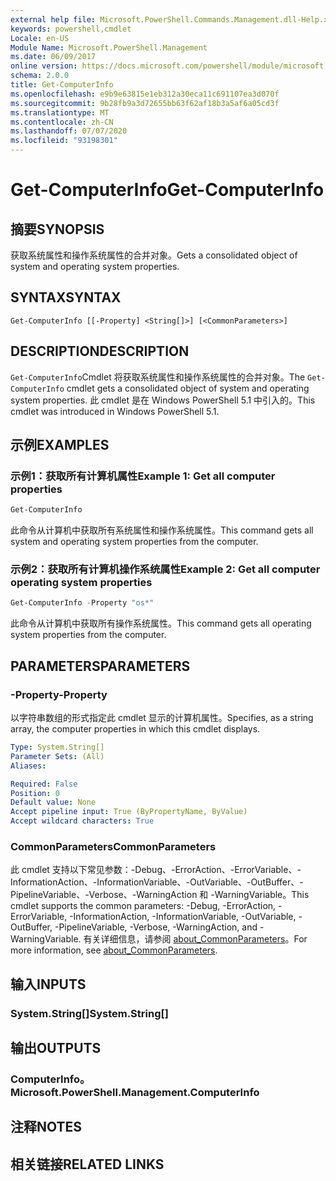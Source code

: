 ```yaml
---
external help file: Microsoft.PowerShell.Commands.Management.dll-Help.xml
keywords: powershell,cmdlet
Locale: en-US
Module Name: Microsoft.PowerShell.Management
ms.date: 06/09/2017
online version: https://docs.microsoft.com/powershell/module/microsoft.powershell.management/get-computerinfo?view=powershell-5.1&WT.mc_id=ps-gethelp
schema: 2.0.0
title: Get-ComputerInfo
ms.openlocfilehash: e9b9e63815e1eb312a30eca11c691107ea3d070f
ms.sourcegitcommit: 9b28fb9a3d72655bb63f62af18b3a5af6a05cd3f
ms.translationtype: MT
ms.contentlocale: zh-CN
ms.lasthandoff: 07/07/2020
ms.locfileid: "93198301"
---
```

# <span data-ttu-id="d8c3d-103">Get-ComputerInfo</span><span class="sxs-lookup"><span data-stu-id="d8c3d-103">Get-ComputerInfo</span></span>

## <span data-ttu-id="d8c3d-104">摘要</span><span class="sxs-lookup"><span data-stu-id="d8c3d-104">SYNOPSIS</span></span>
<span data-ttu-id="d8c3d-105">获取系统属性和操作系统属性的合并对象。</span><span class="sxs-lookup"><span data-stu-id="d8c3d-105">Gets a consolidated object of system and operating system properties.</span></span>

## <span data-ttu-id="d8c3d-106">SYNTAX</span><span class="sxs-lookup"><span data-stu-id="d8c3d-106">SYNTAX</span></span>

```
Get-ComputerInfo [[-Property] <String[]>] [<CommonParameters>]
```

## <span data-ttu-id="d8c3d-107">DESCRIPTION</span><span class="sxs-lookup"><span data-stu-id="d8c3d-107">DESCRIPTION</span></span>

<span data-ttu-id="d8c3d-108">`Get-ComputerInfo`Cmdlet 将获取系统属性和操作系统属性的合并对象。</span><span class="sxs-lookup"><span data-stu-id="d8c3d-108">The `Get-ComputerInfo` cmdlet gets a consolidated object of system and operating system properties.</span></span>
<span data-ttu-id="d8c3d-109">此 cmdlet 是在 Windows PowerShell 5.1 中引入的。</span><span class="sxs-lookup"><span data-stu-id="d8c3d-109">This cmdlet was introduced in Windows PowerShell 5.1.</span></span>

## <span data-ttu-id="d8c3d-110">示例</span><span class="sxs-lookup"><span data-stu-id="d8c3d-110">EXAMPLES</span></span>

### <span data-ttu-id="d8c3d-111">示例1：获取所有计算机属性</span><span class="sxs-lookup"><span data-stu-id="d8c3d-111">Example 1: Get all computer properties</span></span>

```powershell
Get-ComputerInfo
```

<span data-ttu-id="d8c3d-112">此命令从计算机中获取所有系统属性和操作系统属性。</span><span class="sxs-lookup"><span data-stu-id="d8c3d-112">This command gets all system and operating system properties from the computer.</span></span>

### <span data-ttu-id="d8c3d-113">示例2：获取所有计算机操作系统属性</span><span class="sxs-lookup"><span data-stu-id="d8c3d-113">Example 2: Get all computer operating system properties</span></span>

```powershell
Get-ComputerInfo -Property "os*"
```

<span data-ttu-id="d8c3d-114">此命令从计算机中获取所有操作系统属性。</span><span class="sxs-lookup"><span data-stu-id="d8c3d-114">This command gets all operating system properties from the computer.</span></span>

## <span data-ttu-id="d8c3d-115">PARAMETERS</span><span class="sxs-lookup"><span data-stu-id="d8c3d-115">PARAMETERS</span></span>

### <span data-ttu-id="d8c3d-116">-Property</span><span class="sxs-lookup"><span data-stu-id="d8c3d-116">-Property</span></span>

<span data-ttu-id="d8c3d-117">以字符串数组的形式指定此 cmdlet 显示的计算机属性。</span><span class="sxs-lookup"><span data-stu-id="d8c3d-117">Specifies, as a string array, the computer properties in which this cmdlet displays.</span></span>

```yaml
Type: System.String[]
Parameter Sets: (All)
Aliases:

Required: False
Position: 0
Default value: None
Accept pipeline input: True (ByPropertyName, ByValue)
Accept wildcard characters: True
```

### <span data-ttu-id="d8c3d-118">CommonParameters</span><span class="sxs-lookup"><span data-stu-id="d8c3d-118">CommonParameters</span></span>

<span data-ttu-id="d8c3d-119">此 cmdlet 支持以下常见参数：-Debug、-ErrorAction、-ErrorVariable、-InformationAction、-InformationVariable、-OutVariable、-OutBuffer、-PipelineVariable、-Verbose、-WarningAction 和 -WarningVariable。</span><span class="sxs-lookup"><span data-stu-id="d8c3d-119">This cmdlet supports the common parameters: -Debug, -ErrorAction, -ErrorVariable, -InformationAction, -InformationVariable, -OutVariable, -OutBuffer, -PipelineVariable, -Verbose, -WarningAction, and -WarningVariable.</span></span> <span data-ttu-id="d8c3d-120">有关详细信息，请参阅 [about_CommonParameters](../Microsoft.PowerShell.Core/About/about_CommonParameters.md)。</span><span class="sxs-lookup"><span data-stu-id="d8c3d-120">For more information, see [about_CommonParameters](../Microsoft.PowerShell.Core/About/about_CommonParameters.md).</span></span>

## <span data-ttu-id="d8c3d-121">输入</span><span class="sxs-lookup"><span data-stu-id="d8c3d-121">INPUTS</span></span>

### <span data-ttu-id="d8c3d-122">System.String[]</span><span class="sxs-lookup"><span data-stu-id="d8c3d-122">System.String[]</span></span>

## <span data-ttu-id="d8c3d-123">输出</span><span class="sxs-lookup"><span data-stu-id="d8c3d-123">OUTPUTS</span></span>

### <span data-ttu-id="d8c3d-124">ComputerInfo。</span><span class="sxs-lookup"><span data-stu-id="d8c3d-124">Microsoft.PowerShell.Management.ComputerInfo</span></span>

## <span data-ttu-id="d8c3d-125">注释</span><span class="sxs-lookup"><span data-stu-id="d8c3d-125">NOTES</span></span>

## <span data-ttu-id="d8c3d-126">相关链接</span><span class="sxs-lookup"><span data-stu-id="d8c3d-126">RELATED LINKS</span></span>
